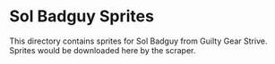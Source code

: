 # Sol Badguy Sprites

This directory contains sprites for Sol Badguy from Guilty Gear Strive.
Sprites would be downloaded here by the scraper.
